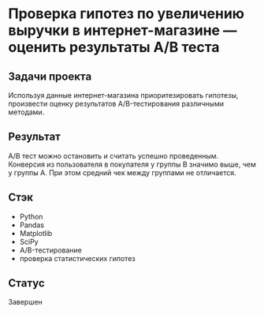 # Проверка гипотез по увеличению выручки в интернет-магазине — оценить результаты A/B теста
## Задачи проекта
Используя данные интернет-магазина приоритезировать гипотезы, произвести оценку результатов A/B-тестирования различными методами.
## Результат
A/B тест можно остановить и считать успешно проведенным. Конверсия из пользователя в покупателя у группы B значимо выше, чем у группы A. При этом средний чек между группами не отличается.
## Стэк
* Python
* Pandas
* Matplotlib
* SciPy
* A/B-тестирование
* проверка статистических гипотез
## Статус
Завершен

